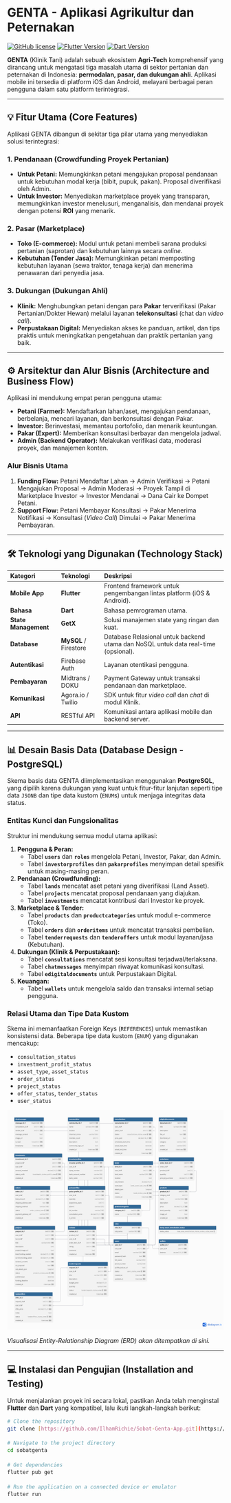 # GENTA - Aplikasi Agrikultur dan Peternakan
[![GitHub license](https://img.shields.io/badge/License-MIT-blue.svg)](https://opensource.org/licenses/MIT)
[![Flutter Version](https://img.shields.io/badge/Flutter-3.35.4-02569B.svg)](https://flutter.dev)
[![Dart Version](https://img.shields.io/badge/Dart-3.9.2-0175C2.svg)](https://dart.dev)

**GENTA** (Klinik Tani) adalah sebuah ekosistem **Agri-Tech** komprehensif yang dirancang untuk mengatasi tiga masalah utama di sektor pertanian dan peternakan di Indonesia: **permodalan, pasar, dan dukungan ahli**. Aplikasi mobile ini tersedia di platform iOS dan Android, melayani berbagai peran pengguna dalam satu platform terintegrasi.

---

## 💡 Fitur Utama (Core Features)

Aplikasi GENTA dibangun di sekitar tiga pilar utama yang menyediakan solusi terintegrasi:

### 1. Pendanaan (Crowdfunding Proyek Pertanian)
* **Untuk Petani:** Memungkinkan petani mengajukan proposal pendanaan untuk kebutuhan modal kerja (bibit, pupuk, pakan). Proposal diverifikasi oleh Admin.
* **Untuk Investor:** Menyediakan marketplace proyek yang transparan, memungkinkan investor menelusuri, menganalisis, dan mendanai proyek dengan potensi **ROI** yang menarik.

### 2. Pasar (Marketplace)
* **Toko (E-commerce):** Modul untuk petani membeli sarana produksi pertanian (saprotan) dan kebutuhan lainnya secara *online*.
* **Kebutuhan (Tender Jasa):** Memungkinkan petani memposting kebutuhan layanan (sewa traktor, tenaga kerja) dan menerima penawaran dari penyedia jasa.

### 3. Dukungan (Dukungan Ahli)
* **Klinik:** Menghubungkan petani dengan para **Pakar** terverifikasi (Pakar Pertanian/Dokter Hewan) melalui layanan **telekonsultasi** (chat dan *video call*).
* **Perpustakaan Digital:** Menyediakan akses ke panduan, artikel, dan tips praktis untuk meningkatkan pengetahuan dan praktik pertanian yang baik.

---

## ⚙️ Arsitektur dan Alur Bisnis (Architecture and Business Flow)

Aplikasi ini mendukung empat peran pengguna utama:

* **Petani (Farmer):** Mendaftarkan lahan/aset, mengajukan pendanaan, berbelanja, mencari layanan, dan berkonsultasi dengan Pakar.
* **Investor:** Berinvestasi, memantau portofolio, dan menarik keuntungan.
* **Pakar (Expert):** Memberikan konsultasi berbayar dan mengelola jadwal.
* **Admin (Backend Operator):** Melakukan verifikasi data, moderasi proyek, dan manajemen konten.

### Alur Bisnis Utama
1.  **Funding Flow:** Petani Mendaftar Lahan $\to$ Admin Verifikasi $\to$ Petani Mengajukan Proposal $\to$ Admin Moderasi $\to$ Proyek Tampil di Marketplace Investor $\to$ Investor Mendanai $\to$ Dana Cair ke Dompet Petani.
2.  **Support Flow:** Petani Membayar Konsultasi $\to$ Pakar Menerima Notifikasi $\to$ Konsultasi (*Video Call*) Dimulai $\to$ Pakar Menerima Pembayaran.

---

## 🛠️ Teknologi yang Digunakan (Technology Stack)

| Kategori | Teknologi | Deskripsi |
| :--- | :--- | :--- |
| **Mobile App** | **Flutter** | Frontend framework untuk pengembangan lintas platform (iOS & Android). |
| **Bahasa** | **Dart** | Bahasa pemrograman utama. |
| **State Management** | **GetX** | Solusi manajemen state yang ringan dan kuat. |
| **Database** | **MySQL** / Firestore | Database Relasional untuk backend utama dan NoSQL untuk data real-time (opsional). |
| **Autentikasi** | Firebase Auth | Layanan otentikasi pengguna. |
| **Pembayaran** | Midtrans / DOKU | Payment Gateway untuk transaksi pendanaan dan marketplace. |
| **Komunikasi** | Agora.io / Twilio | SDK untuk fitur *video call* dan *chat* di modul Klinik. |
| **API** | RESTful API | Komunikasi antara aplikasi mobile dan backend server. |

---

## 📊 Desain Basis Data (Database Design - PostgreSQL)

Skema basis data GENTA diimplementasikan menggunakan **PostgreSQL**, yang dipilih karena dukungan yang kuat untuk fitur-fitur lanjutan seperti tipe data `JSONB` dan tipe data kustom (`ENUM`s) untuk menjaga integritas data status.

### Entitas Kunci dan Fungsionalitas

Struktur ini mendukung semua modul utama aplikasi:

1.  **Pengguna & Peran:**
    * Tabel **`users`** dan **`roles`** mengelola Petani, Investor, Pakar, dan Admin.
    * Tabel **`investorprofiles`** dan **`pakarprofiles`** menyimpan detail spesifik untuk masing-masing peran.
2.  **Pendanaan (Crowdfunding):**
    * Tabel **`lands`** mencatat aset petani yang diverifikasi (Land Asset).
    * Tabel **`projects`** mencatat proposal pendanaan yang diajukan.
    * Tabel **`investments`** mencatat kontribusi dari Investor ke proyek.
3.  **Marketplace & Tender:**
    * Tabel **`products`** dan **`productcategories`** untuk modul e-commerce (Toko).
    * Tabel **`orders`** dan **`orderitems`** untuk mencatat transaksi pembelian.
    * Tabel **`tenderrequests`** dan **`tenderoffers`** untuk modul layanan/jasa (Kebutuhan).
4.  **Dukungan (Klinik & Perpustakaan):**
    * Tabel **`consultations`** mencatat sesi konsultasi terjadwal/terlaksana.
    * Tabel **`chatmessages`** menyimpan riwayat komunikasi konsultasi.
    * Tabel **`edigitaldocuments`** untuk Perpustakaan Digital.
5.  **Keuangan:**
    * Tabel **`wallets`** untuk mengelola saldo dan transaksi internal setiap pengguna.

### Relasi Utama dan Tipe Data Kustom

Skema ini memanfaatkan Foreign Keys (`REFERENCES`) untuk memastikan konsistensi data. Beberapa tipe data kustom (`ENUM`) yang digunakan mencakup:
* `consultation_status`
* `investment_profit_status`
* `asset_type`, `asset_status`
* `order_status`
* `project_status`
* `offer_status`, `tender_status`
* `user_status`

![Gambar ERD Genta](assets/db_structure.png)

*Visualisasi Entity-Relationship Diagram (ERD) akan ditempatkan di sini.*

---

## 💻 Instalasi dan Pengujian (Installation and Testing)

Untuk menjalankan proyek ini secara lokal, pastikan Anda telah menginstal **Flutter** dan **Dart** yang kompatibel, lalu ikuti langkah-langkah berikut:

```bash
# Clone the repository
git clone [https://github.com/IlhamRichie/Sobat-Genta-App.git](https://github.com/IlhamRichie/Sobat-Genta-App.git)

# Navigate to the project directory
cd sobatgenta

# Get dependencies
flutter pub get

# Run the application on a connected device or emulator
flutter run